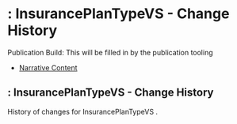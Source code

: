 # : InsurancePlanTypeVS - Change History

Publication Build: This will be filled in by the publication tooling

* [Narrative Content](ValueSet-InsurancePlanTypeVS.html)

## : InsurancePlanTypeVS - Change History

History of changes for InsurancePlanTypeVS .